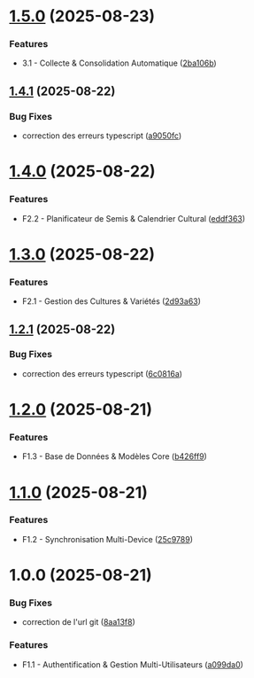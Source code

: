 # [1.5.0](https://github.com/buarac/bas-malin/compare/v1.4.1...v1.5.0) (2025-08-23)


### Features

* 3.1 - Collecte & Consolidation Automatique ([2ba106b](https://github.com/buarac/bas-malin/commit/2ba106bd7cdcfe4c1fd5f679808bc908ee825697))

## [1.4.1](https://github.com/buarac/bas-malin/compare/v1.4.0...v1.4.1) (2025-08-22)


### Bug Fixes

* correction des erreurs typescript ([a9050fc](https://github.com/buarac/bas-malin/commit/a9050fcbf9367f18abc42cf7620493147ffd34f1))

# [1.4.0](https://github.com/buarac/bas-malin/compare/v1.3.0...v1.4.0) (2025-08-22)


### Features

* F2.2 - Planificateur de Semis & Calendrier Cultural ([eddf363](https://github.com/buarac/bas-malin/commit/eddf3636a422eba4d096fd989ba09b2f488e7699))

# [1.3.0](https://github.com/buarac/bas-malin/compare/v1.2.1...v1.3.0) (2025-08-22)


### Features

* F2.1 - Gestion des Cultures & Variétés ([2d93a63](https://github.com/buarac/bas-malin/commit/2d93a63e59a476ce576584cb25e4f94d1a9a07d9))

## [1.2.1](https://github.com/buarac/bas-malin/compare/v1.2.0...v1.2.1) (2025-08-22)


### Bug Fixes

* correction des erreurs typescript ([6c0816a](https://github.com/buarac/bas-malin/commit/6c0816a967e72ff411099c0a45776d4f385ed7f2))

# [1.2.0](https://github.com/buarac/bas-malin/compare/v1.1.0...v1.2.0) (2025-08-21)


### Features

* F1.3 - Base de Données & Modèles Core ([b426ff9](https://github.com/buarac/bas-malin/commit/b426ff966b68d84bd1dd887f77af3f69139c2b00))

# [1.1.0](https://github.com/buarac/bas-malin/compare/v1.0.0...v1.1.0) (2025-08-21)


### Features

* F1.2 - Synchronisation Multi-Device ([25c9789](https://github.com/buarac/bas-malin/commit/25c978998110fc931198b6064aff60d3975c01f9))

# 1.0.0 (2025-08-21)


### Bug Fixes

* correction de l'url git ([8aa13f8](https://github.com/buarac/bas-malin/commit/8aa13f817d3cb4016566d9b693c419e54718802e))


### Features

* F1.1 - Authentification & Gestion Multi-Utilisateurs ([a099da0](https://github.com/buarac/bas-malin/commit/a099da07c865125eda1e820704fdfbed881ab4a6))
